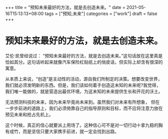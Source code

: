 +++
title = "预知未来最好的方法，就是去创造未来。"
date = 2021-05-16T15:13:13+08:00
tags = ["预知,未来"]
categories = ["work"]
draft = false
+++
# 预知未来最好的方法，就是去创造未来。
艾伦·凯曾经说过： “预知未来最好的方法，就是去创造未来。”这句话放在这里真是恰如其分。这句话听起来就像汽车保险杠贴纸上的俏皮话，但实际上却含有很深的寓意。

从本质上来说，“创造”是主动性的活动，源自我们所制定的决策。想要改变世界，我们就必须发明新的东西。但是，我们该如何着手创造这未知的未来呢?我觉得，我们唯一能做的，就是营造出最优环境，为这未知的未来提供生长和开花的沃土。

无法预测科技的未来，因为未来毕竟尚未来到。虽然我们对未来有所想象， 但在一步步前进的道路上，我们必须倚靠自己的指导原则和目标，而不应将注意力放在预见未来和抢占先机上。

这个时候，真正的信心就要派上用场了。这种信心可不是对一切行动十拿九稳的胸有成竹，而是坚信只要大家携手前进，就一定会找到出路。 